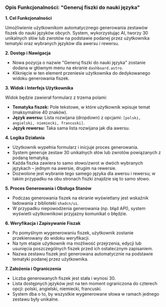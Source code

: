 ### Opis Funkcjonalności: "Generuj fiszki do nauki języka"

**1. Cel Funkcjonalności**

Umożliwienie użytkownikom automatycznego generowania zestawów fiszek do nauki języków obcych. System, wykorzystując AI, tworzy 30 unikalnych słów lub zwrotów na podstawie podanej przez użytkownika tematyki oraz wybranych języków dla awersu i rewersu.

**2. Dostęp i Nawigacja**

-   Nowa pozycja o nazwie "Generuj fiszki do nauki języka" zostanie dodana w głównym menu na ekranie `dashboard.astro`.
-   Kliknięcie w ten element przeniesie użytkownika do dedykowanego widoku generowania fiszek.

**3. Widok i Interfejs Użytkownika**

Widok będzie zawierał formularz z trzema polami:

-   **Tematyka fiszek:** Pole tekstowe, w które użytkownik wpisuje temat (maksymalnie 40 znaków).
-   **Język awersu:** Lista rozwijana (dropdown) z opcjami: `[polski, angielski, niemiecki, francuski]`.
-   **Język rewersu:** Taka sama lista rozwijana jak dla awersu.

**4. Logika Działania**

-   Użytkownik wypełnia formularz i inicjuje proces generowania.
-   System generuje zestaw 30 unikalnych słów lub zwrotów powiązanych z podaną tematyką.
-   Każda fiszka zawiera to samo słowo/zwrot w dwóch wybranych językach – jednym na awersie, drugim na rewersie.
-   Dozwolone jest wybranie tego samego języka dla awersu i rewersu; w takim przypadku na obu stronach fiszki znajdzie się to samo słowo.

**5. Proces Generowania i Obsługa Stanów**

-   Podczas generowania fiszek na ekranie wyświetlany jest wskaźnik ładowania z biblioteki `shadcn/ui`.
-   W przypadku niepowodzenia generowania (np. błąd API), system wyświetli użytkownikowi przyjazny komunikat o błędzie.

**6. Weryfikacja i Zapisywanie Fiszak**

-   Po pomyślnym wygenerowaniu fiszek, użytkownik zostanie przekierowany do widoku weryfikacji.
-   Na tym etapie użytkownik ma możliwość przejrzenia, edycji lub usunięcia poszczególnych fiszek przed ich ostatecznym zapisaniem.
-   Nazwa zestawu fiszek jest generowana automatycznie na podstawie tematyki podanej przez użytkownika.

**7. Założenia i Ograniczenia**

-   Liczba generowanych fiszek jest stała i wynosi 30.
-   Lista dostępnych języków jest na ten moment ograniczona do czterech opcji: polski, angielski, niemiecki, francuski.
-   System dba o to, by wszystkie wygenerowane słowa w ramach jednego zestawu były unikalne.